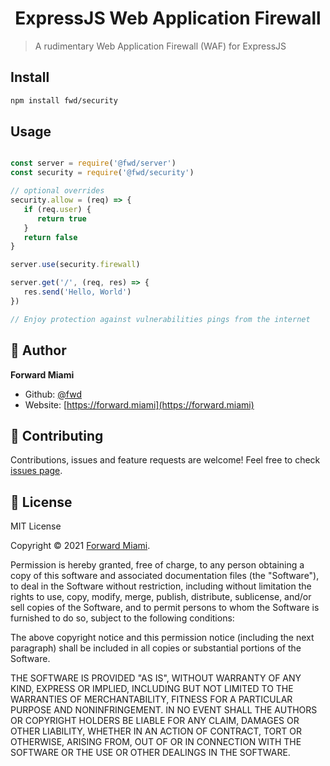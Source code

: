 <h1 align="center">ExpressJS Web Application Firewall</h1>

> A rudimentary Web Application Firewall (WAF) for ExpressJS

## Install

```sh
npm install fwd/security
```

## Usage

```js

const server = require('@fwd/server')
const security = require('@fwd/security')

// optional overrides
security.allow = (req) => {
   if (req.user) {
      return true
   }
   return false
}

server.use(security.firewall)

server.get('/', (req, res) => {
   res.send('Hello, World')
})

// Enjoy protection against vulnerabilities pings from the internet

```

## 👤 Author

**Forward Miami**

* Github: [@fwd](https://github.com/fwd)
* Website: [https://forward.miami](https://forward.miami)

## 🤝 Contributing

Contributions, issues and feature requests are welcome! Feel free to check [issues page](https://github.com/fwd/auth/issues).

## 📝 License

MIT License

Copyright © 2021 [Forward Miami](https://forward.miami).

Permission is hereby granted, free of charge, to any person obtaining a copy of this software and associated documentation files (the "Software"), to deal in the Software without restriction, including without limitation the rights to use, copy, modify, merge, publish, distribute, sublicense, and/or sell copies of the Software, and to permit persons to whom the Software is furnished to do so, subject to the following conditions:

The above copyright notice and this permission notice (including the next paragraph) shall be included in all copies or substantial portions of the Software.

THE SOFTWARE IS PROVIDED "AS IS", WITHOUT WARRANTY OF ANY KIND, EXPRESS OR IMPLIED, INCLUDING BUT NOT LIMITED TO THE WARRANTIES OF MERCHANTABILITY, FITNESS FOR A PARTICULAR PURPOSE AND NONINFRINGEMENT. IN NO EVENT SHALL THE AUTHORS OR COPYRIGHT HOLDERS BE LIABLE FOR ANY CLAIM, DAMAGES OR OTHER LIABILITY, WHETHER IN AN ACTION OF CONTRACT, TORT OR OTHERWISE, ARISING FROM, OUT OF OR IN CONNECTION WITH THE SOFTWARE OR THE USE OR OTHER DEALINGS IN THE SOFTWARE.
